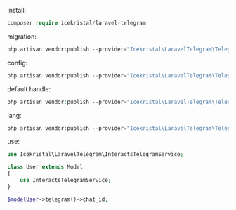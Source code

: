install:
```php
composer require icekristal/laravel-telegram
```
migration:
```php
php artisan vendor:publish --provider="Icekristal\LaravelTelegram\TelegramServiceProvider" --tag="migrations"
```

config:
```php
php artisan vendor:publish --provider="Icekristal\LaravelTelegram\TelegramServiceProvider" --tag="config"
```

default handle:
```php
php artisan vendor:publish --provider="Icekristal\LaravelTelegram\TelegramServiceProvider" --tag="translations"
```

lang:
```php
php artisan vendor:publish --provider="Icekristal\LaravelTelegram\TelegramServiceProvider" --tag="ice_telegram_default_handlers"
```


use:
```php
use Icekristal\LaravelTelegram\InteractsTelegramService;

class User extends Model
{
    use InteractsTelegramService;
}

$modelUser->telegram()->chat_id;
```

